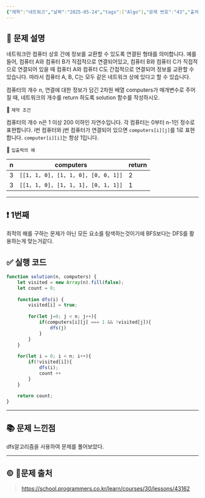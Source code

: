 ```yaml
---
{"제목":"네트워크","날짜":"2025-05-24","tags":["Algo"],"문제 번호":"43","출처":"https://school.programmers.co.kr/learn/courses/30/lessons/43162","dg-publish":true,"permalink":"/공부/Algo/그래프/네트워크/","dgPassFrontmatter":true,"created":"2025-05-24T20:39:07.930+09:00","updated":"2025-05-28T17:29:56.752+09:00"}
---
```


## 📔 문제 설명

네트워크란 컴퓨터 상호 간에 정보를 교환할 수 있도록 연결된 형태를 의미합니다. 예를 들어, 컴퓨터 A와 컴퓨터 B가 직접적으로 연결되어있고, 컴퓨터 B와 컴퓨터 C가 직접적으로 연결되어 있을 때 컴퓨터 A와 컴퓨터 C도 간접적으로 연결되어 정보를 교환할 수 있습니다. 따라서 컴퓨터 A, B, C는 모두 같은 네트워크 상에 있다고 할 수 있습니다.

컴퓨터의 개수 n, 연결에 대한 정보가 담긴 2차원 배열 computers가 매개변수로 주어질 때, 네트워크의 개수를 return 하도록 solution 함수를 작성하시오.

📓 `제약 조건`

컴퓨터의 개수 n은 1 이상 200 이하인 자연수입니다.
각 컴퓨터는 0부터 n-1인 정수로 표현합니다.
i번 컴퓨터와 j번 컴퓨터가 연결되어 있으면 `computers[i][j]`를 1로 표현합니다.
`computer[i][i]`는 항상 1입니다.

📓 `입출력의 예`

| n   | computers                           | return |
| --- | ----------------------------------- | ------ |
| 3   | `[[1, 1, 0], [1, 1, 0], [0, 0, 1]]` | 2      |
| 3   | `[[1, 1, 0], [1, 1, 1], [0, 1, 1]]` | 1      |

---
## ❗ 1번째

최적의 해를 구하는 문제가 아닌 모든 요소를 탐색하는것이기에 BFS보다는 DFS를 활용하는게 맞는거같다.
<br>
## ✅ 실행 코드
```js
function solution(n, computers) {
    let visited = new Array(n).fill(false);
    let count = 0;
    
    function dfs(i) {
        visited[i] = true;
        
        for(let j=0; j < n; j++){
            if(computers[i][j] === 1 && !visited[j]){
                dfs(j)
            }
        }
    }
    
    for(let i = 0; i < n; i++){
        if(!visited[i]){
            dfs(i);
            count ++
        }
    }
    
    return count;
}

```
---
## 📚 문제 느낀점

dfs알고리즘을 사용하여 문제를 풀어보았다. 

---
## © 문제 출처

> https://school.programmers.co.kr/learn/courses/30/lessons/43162
